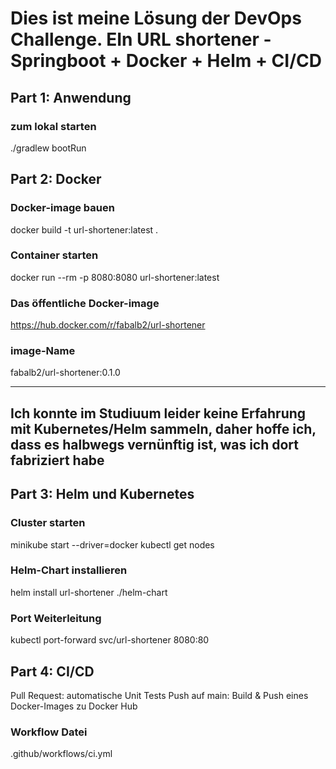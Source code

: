 # Dies ist meine Lösung der DevOps Challenge. EIn URL shortener - Springboot + Docker + Helm + CI/CD

## Part 1: Anwendung

### zum lokal starten
./gradlew bootRun



## Part 2: Docker

### Docker-image bauen
docker build -t url-shortener:latest .

### Container starten
docker run --rm -p 8080:8080 url-shortener:latest

### Das öffentliche Docker-image
https://hub.docker.com/r/fabalb2/url-shortener

### image-Name
fabalb2/url-shortener:0.1.0

----------------------------
Ich konnte im Studiuum leider keine Erfahrung mit Kubernetes/Helm sammeln, daher hoffe ich, dass es halbwegs vernünftig ist, was 
ich dort fabriziert habe
--------------------------

## Part 3: Helm und Kubernetes

### Cluster starten
minikube start --driver=docker
kubectl get nodes

### Helm-Chart installieren
helm install url-shortener ./helm-chart

### Port Weiterleitung
kubectl port-forward svc/url-shortener 8080:80


## Part 4: CI/CD

Pull Request: automatische Unit Tests
Push auf main: Build & Push eines Docker-Images zu Docker Hub

### Workflow Datei
.github/workflows/ci.yml

